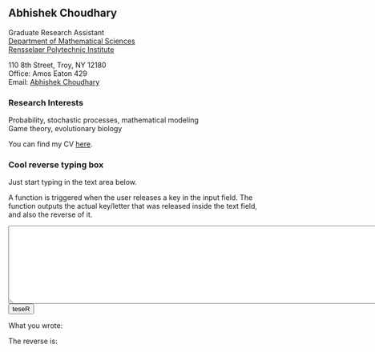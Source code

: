 ## Abhishek Choudhary

Graduate Research Assistant <br />
<a href="https://science.rpi.edu/mathematical-sciences">Department of Mathematical Sciences</a><br />
<a href="http://www.rpi.edu/">Rensselaer Polytechnic Institute</a><br />

110 8th Street, Troy, NY 12180 <br />
Office: Amos Eaton 429 <br />
Email: <a href="mailto:abhi.achoudhary@gmail.com">Abhishek Choudhary</a> <br />

### Research Interests
Probability, stochastic processes, mathematical modeling <br />
Game theory, evolutionary biology <br />

<!-- You can find my CV <a href="http://abhiachoudhary.github.io/docs/CV_Abhishek_Choudhary.pdf">here</a>. <br /> -->
You can find my CV <a href="https://github.com/abhiachoudhary/abhiachoudhary.github.io/raw/master/docs/CV_Abhishek_Choudhary.pdf">here</a>. <br />

<html lang="en">
<head>
  <meta charset="UTF-8">
  <!-- meta name="viewport" content="width=device-width, initial-scale=1.0" -->
  <!-- <link rel="stylesheet" href="style.css"> -->
  <style> 
    input, textarea { 
    unicode-bidi:bidi-override; 
    direction: RTL; 
  }
  </style>
  <!-- title>My Website</title -->
</head>
<body>

<h3>Cool reverse typing box</h3>

<!---using https://stackoverflow.com/questions/7524855/right-to-left-text-html-input -->
<!-- https://www.w3schools.com/tags/tryit.asp?filename=tryhtml_textarea -->

<script>
function reverseString(str) {
    return str.split("").reverse().join("");
}
function my_fun(element)
{   
    //if(element.setSelectionRange){ //doing this way meant slow typing
      //  element.setSelectionRange(0,0);
    //}
  var x = document.getElementById("reverse_text_box").value;
  document.getElementById("demo2").innerHTML = x;
  document.getElementById("demo").innerHTML = reverseString(x);
}
</script>

Just start typing in the text area below.
<p>A function is triggered when the user releases a key in the input field. The function outputs the actual key/letter that was released inside the text field, and also the reverse of it.</p>
<!-- <p style="color:red">Note that the speed of typing needs to be reasonably slow to allow the backend program to adjust cursor position.</p> -->

<form>
   <textarea id="reverse_text_box" name="reverse_text_box" rows="10" cols="100" onkeyup="my_fun(this);"></textarea>
    <!-- <textarea id="reverse_text_box" name="reverse_text_box" dir="rtl" rows="10" cols="100" onkeyup="my_fun(this);"></textarea> -->
    <!--    <input type="text" name="textbox" style="direction:RTL;" onkeyup="my_fun(this);"/>  -->
    <br>
    <input type="reset" />
</form>

<p>What you wrote: <span id="demo"></span></p>
<p>The reverse is: <span id="demo2"></span></p>


</body>
</html>
